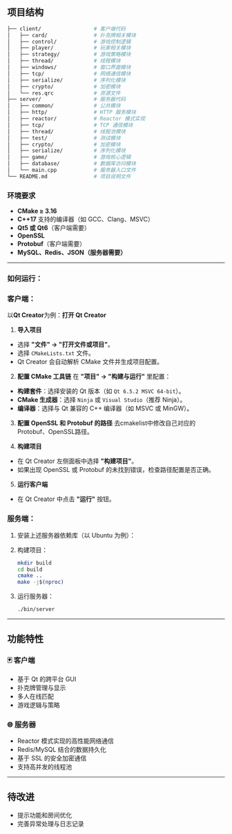 ## 项目结构

```bash
├── client/                 # 客户端代码
│   ├── card/               # 扑克牌相关模块
│   ├── control/            # 游戏控制逻辑
│   ├── player/             # 玩家相关模块
│   ├── strategy/           # 游戏策略模块
│   ├── thread/             # 线程模块
│   ├── windows/            # 窗口界面模块
│   ├── tcp/                # 网络通信模块
│   ├── serialize/          # 序列化模块
│   ├── crypto/             # 加密模块
│   └── res.qrc             # 资源文件
├── server/                 # 服务器代码
│   ├── common/             # 公共模块
│   ├── http/               # HTTP 服务模块
│   ├── reactor/            # Reactor 模式实现
│   ├── tcp/                # TCP 通信模块
│   ├── thread/             # 线程池模块
│   ├── test/               # 测试模块
│   ├── crypto/             # 加密模块
│   ├── serialize/          # 序列化模块
│   ├── game/               # 游戏核心逻辑
│   ├── database/           # 数据库访问模块
│   └── main.cpp            # 服务器入口文件
└── README.md               # 项目说明文件
```

### **环境要求**

* **CMake ≥ 3.16**
* **C++17** 支持的编译器（如 GCC、Clang、MSVC）
* **Qt5 或 Qt6**（客户端需要）
* **OpenSSL**
* **Protobuf**（客户端需要）
* **MySQL、Redis、JSON（服务器需要）**

------

### 如何运行：

### 客户端：

以**Qt Creator**为例：**打开 Qt Creator**

1. **导入项目**

* 选择 **"文件" → "打开文件或项目"**。
* 选择 `CMakeLists.txt` 文件。
* Qt Creator 会自动解析 CMake 文件并生成项目配置。

2. **配置 CMake 工具链**
    在 **"项目" → "构建与运行"** 里配置：

* **构建套件**：选择安装的 Qt 版本（如 `Qt 6.5.2 MSVC 64-bit`）。
* **CMake 生成器**：选择 `Ninja` 或 `Visual Studio`（推荐 Ninja）。
* **编译器**：选择与 Qt 兼容的 C++ 编译器（如 MSVC 或 MinGW）。

3. **配置 OpenSSL 和 Protobuf 的路径**
    去cmakelist中修改自己对应的Protobuf、OpenSSL路径。

4. **构建项目**

* 在 Qt Creator 左侧面板中选择 **"构建项目"**。
* 如果出现 OpenSSL 或 Protobuf 的未找到错误，检查路径配置是否正确。

5. **运行客户端**

* 在 Qt Creator 中点击 **"运行"** 按钮。

### 服务端：

1. 安装上述服务器依赖库（以 Ubuntu 为例）：

2. 构建项目：

   ```bash
   mkdir build
   cd build
   cmake ..
   make -j$(nproc)
   ```

3. 运行服务器：

   ```bash
   ./bin/server
   ```

------

## 功能特性

### 🃏 客户端

*  基于 Qt 的跨平台 GUI
*  扑克牌管理与显示
*  多人在线匹配
*  游戏逻辑与策略

### 🌐 服务器

*  Reactor 模式实现的高性能网络通信
*  Redis/MySQL 结合的数据持久化
*  基于 SSL 的安全加密通信
*  支持高并发的线程池

------

## 待改进

*  提示功能和房间优化
*  完善异常处理与日志记录
